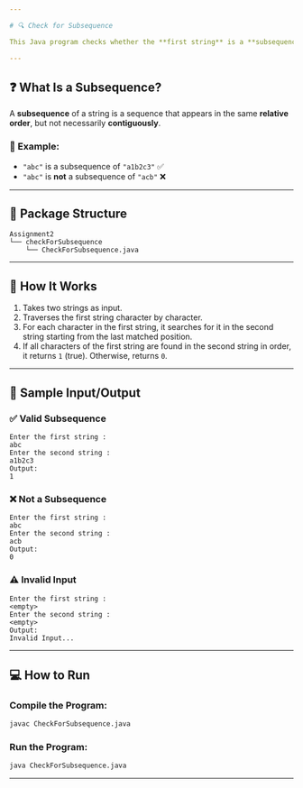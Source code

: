 ```yaml
---

# 🔍 Check for Subsequence

This Java program checks whether the **first string** is a **subsequence** of the **second string**.

---
```


## ❓ What Is a Subsequence?

A **subsequence** of a string is a sequence that appears in the same **relative order**, but not necessarily **contiguously**.

### 🧠 Example:

* `"abc"` is a subsequence of `"a1b2c3"` ✅
* `"abc"` is **not** a subsequence of `"acb"` ❌

---

## 📂 Package Structure

```
Assignment2  
└── checkForSubsequence  
    └── CheckForSubsequence.java
```

---

## 🚀 How It Works

1. Takes two strings as input.
2. Traverses the first string character by character.
3. For each character in the first string, it searches for it in the second string starting from the last matched position.
4. If all characters of the first string are found in the second string in order, it returns `1` (true). Otherwise, returns `0`.

---

## 🧾 Sample Input/Output

### ✅ Valid Subsequence

```
Enter the first string :
abc
Enter the second string :
a1b2c3
Output:
1
```

### ❌ Not a Subsequence

```
Enter the first string :
abc
Enter the second string :
acb
Output:
0
```

### ⚠️ Invalid Input

```
Enter the first string :
<empty>
Enter the second string :
<empty>
Output:
Invalid Input...
```

---

## 💻 How to Run

### **Compile the Program:**

```bash
javac CheckForSubsequence.java
```

### **Run the Program:**

```bash
java CheckForSubsequence.java
```

---
